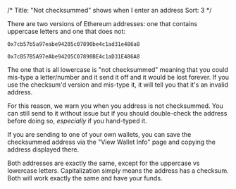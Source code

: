 /*
Title: "Not checksummed" shows when I enter an address
Sort: 3
*/

There are two versions of Ethereum addresses: one that contains uppercase letters and one that does not:

`0x7cb57b5a97eabe94205c07890be4c1ad31e486a8`

`0x7cB57B5A97eAbe94205C07890BE4c1aD31E486A8`

The one that is all lowercase is "not checksummed" meaning that you could mis-type a letter/number and it send it off and it would be lost forever. If you use the checksum'd version and mis-type it, it will tell you that it's an invalid address. 

For this reason, we warn you when you address is not checksummed. You can still send to it without issue but if you should double-check the address before doing so, *especially* if you hand-typed it. 

If you are sending to one of your own wallets, you can save the checksummed address via the "View Wallet Info" page and copying the address displayed there. 

Both addresses are exactly the same, except for the uppercase vs lowercase letters. Capitalization simply means the address has a checksum. Both will work exactly the same and have your funds. 